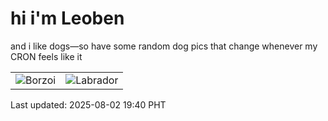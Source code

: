 # hi i'm Leoben

and i like dogs—so have some random dog pics that change whenever my CRON feels like it

|  |  |
|--------|----------|
| ![Borzoi](https://random-dog-vercel.vercel.app/api/random-borzoi?v=1754134806) | ![Labrador](https://random-dog-vercel.vercel.app/api/random-labrador?v=1754134806) |

Last updated: 2025-08-02 19:40 PHT
